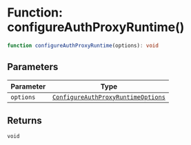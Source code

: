 # Function: configureAuthProxyRuntime()

```ts
function configureAuthProxyRuntime(options): void
```

## Parameters

| Parameter | Type |
| ------ | ------ |
| `options` | [`ConfigureAuthProxyRuntimeOptions`](Interface.ConfigureAuthProxyRuntimeOptions.md) |

## Returns

`void`
